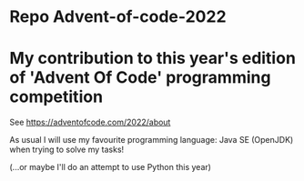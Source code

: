 # Repo Advent-of-code-2022

# My contribution to this year's edition of 'Advent Of Code' programming competition

See  https://adventofcode.com/2022/about

As usual I will use my favourite programming language: Java SE (OpenJDK) when trying to solve my tasks!

(...or maybe I'll do an attempt to use Python this year)
